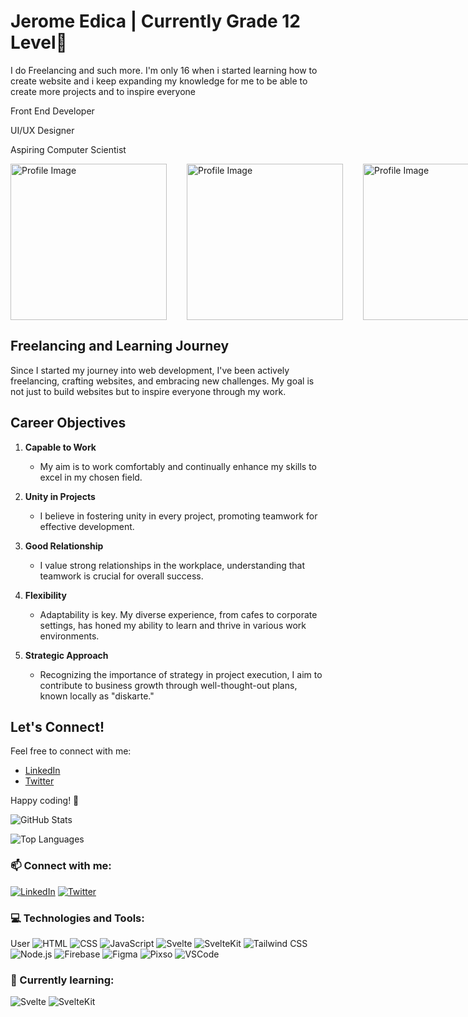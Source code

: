 # Jerome Edica | Currently Grade 12 Level👋
I do Freelancing and such more. I'm
only 16 when i started learning how to
create website and i keep expanding
my knowledge for me to be able to
create more projects and to inspire
everyone

<p>Front End Developer</p>
<p>UI/UX Designer</p>
<p>Aspiring Computer Scientist</p>


<div style='display: flex; gap: 2rem; border-radius: 2rem;'>
   <img src="https://scontent.fmnl17-3.fna.fbcdn.net/v/t1.15752-9/412284268_1077637556752251_7900963601799980399_n.jpg?_nc_cat=106&ccb=1-7&_nc_sid=8cd0a2&_nc_eui2=AeG3Nv5YdwJuyMyuek3NxSe9j6WZFNr92KuPpZkU2v3Yq0l992UGGbr5WvmjYziP1vqkR8B2tXXCheDsYEhwe-cP&_nc_ohc=GcI6xOEbxrMAX8BA2wn&_nc_ht=scontent.fmnl17-3.fna&oh=03_AdSi07PZG1W12rK4ZEVud9U9Xt9Brai5laH5dKyEDMtfJA&oe=65B7918D" alt="Profile Image" width="250">

<img src="https://scontent.fmnl17-3.fna.fbcdn.net/v/t1.15752-9/412284268_1077637556752251_7900963601799980399_n.jpg?_nc_cat=106&ccb=1-7&_nc_sid=8cd0a2&_nc_eui2=AeG3Nv5YdwJuyMyuek3NxSe9j6WZFNr92KuPpZkU2v3Yq0l992UGGbr5WvmjYziP1vqkR8B2tXXCheDsYEhwe-cP&_nc_ohc=GcI6xOEbxrMAX8BA2wn&_nc_ht=scontent.fmnl17-3.fna&oh=03_AdSi07PZG1W12rK4ZEVud9U9Xt9Brai5laH5dKyEDMtfJA&oe=65B7918D" alt="Profile Image" width="250">

<img src="https://scontent.fmnl17-3.fna.fbcdn.net/v/t1.15752-9/412284268_1077637556752251_7900963601799980399_n.jpg?_nc_cat=106&ccb=1-7&_nc_sid=8cd0a2&_nc_eui2=AeG3Nv5YdwJuyMyuek3NxSe9j6WZFNr92KuPpZkU2v3Yq0l992UGGbr5WvmjYziP1vqkR8B2tXXCheDsYEhwe-cP&_nc_ohc=GcI6xOEbxrMAX8BA2wn&_nc_ht=scontent.fmnl17-3.fna&oh=03_AdSi07PZG1W12rK4ZEVud9U9Xt9Brai5laH5dKyEDMtfJA&oe=65B7918D" alt="Profile Image" width="250">
</div>


## Freelancing and Learning Journey

Since I started my journey into web development, I've been actively freelancing, crafting websites, and embracing new challenges. My goal is not just to build websites but to inspire everyone through my work.

## Career Objectives

1. **Capable to Work**
   - My aim is to work comfortably and continually enhance my skills to excel in my chosen field.

2. **Unity in Projects**
   - I believe in fostering unity in every project, promoting teamwork for effective development.

3. **Good Relationship**
   - I value strong relationships in the workplace, understanding that teamwork is crucial for overall success.

4. **Flexibility**
   - Adaptability is key. My diverse experience, from cafes to corporate settings, has honed my ability to learn and thrive in various work environments.

5. **Strategic Approach**
   - Recognizing the importance of strategy in project execution, I aim to contribute to business growth through well-thought-out plans, known locally as "diskarte."
     
## Let's Connect!

Feel free to connect with me:
- [LinkedIn](https://www.linkedin.com/in/your-linkedin-profile)
- [Twitter](https://twitter.com/your-twitter-handle)

Happy coding! 🚀

![GitHub Stats](https://github-readme-stats.vercel.app/api?username=JDev000&show_icons=true&theme=radical)

![Top Languages](https://github-readme-stats.vercel.app/api/top-langs/?username=JDev000&layout=compact&theme=radical)

### 📫 Connect with me:
[![LinkedIn](https://img.shields.io/badge/LinkedIn-Connect-blue)](https://www.linkedin.com/in/your-linkedin-profile)
[![Twitter](https://img.shields.io/badge/Twitter-Follow-blue)](https://twitter.com/your-twitter-handle)

### 💻 Technologies and Tools:

User
![HTML](https://img.shields.io/badge/-HTML-E34F26?logo=html5&logoColor=white)
![CSS](https://img.shields.io/badge/-CSS-1572B6?logo=css3&logoColor=white)
![JavaScript](https://img.shields.io/badge/-JavaScript-F7DF1E?logo=javascript&logoColor=black)
![Svelte](https://img.shields.io/badge/-Svelte-FF3E00?logo=svelte&logoColor=white)
![SvelteKit](https://img.shields.io/badge/-SvelteKit-FF3E00?logo=svelte&logoColor=white)
![Tailwind CSS](https://img.shields.io/badge/-Tailwind%20CSS-38B2AC?logo=tailwind-css&logoColor=white)
![Node.js](https://img.shields.io/badge/-Node.js-339933?logo=node.js&logoColor=white)
![Firebase](https://img.shields.io/badge/-Firebase-FFCA28?logo=firebase&logoColor=black)
![Figma](https://img.shields.io/badge/-Figma-F24E1E?logo=figma&logoColor=white)
![Pixso](https://img.shields.io/badge/-Pixso-339933?logo=pixso&logoColor=white)
![VSCode](https://img.shields.io/badge/-VSCode-007ACC?logo=visual-studio-code&logoColor=white)


### 🌱 Currently learning:

![Svelte](https://img.shields.io/badge/-Svelte-FF3E00?logo=svelte&logoColor=white)
![SvelteKit](https://img.shields.io/badge/-SvelteKit-FF3E00?logo=svelte&logoColor=white)

